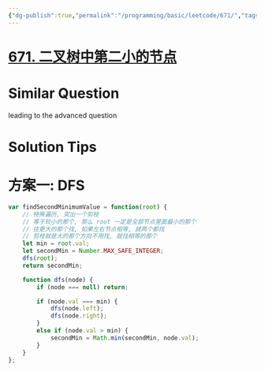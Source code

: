 ```yaml
---
{"dg-publish":true,"permalink":"/programming/basic/leetcode/671/","tags":["leetcode/tree/traversal"]}
---
```



# [671. 二叉树中第二小的节点](https://leetcode.cn/problems/second-minimum-node-in-a-binary-tree/)

# Similar Question

leading to the advanced question

# Solution Tips

# 方案一: DFS

```js
var findSecondMinimumValue = function(root) {
    // 特殊遍历, 突出一个剪枝
    // 等于较小的那个, 那么 root 一定是全部节点里面最小的那个
    // 往更大的那个找, 如果左右节点相等, 就两个都找
    // 剪枝就是大的那个方向不用找, 就找相等的那个
    let min = root.val;
    let secondMin = Number.MAX_SAFE_INTEGER;
    dfs(root);
    return secondMin;

    function dfs(node) {
        if (node === null) return;

        if (node.val === min) {
            dfs(node.left);
            dfs(node.right);
        }
        else if (node.val > min) {
            secondMin = Math.min(secondMin, node.val);
        }
    }
};
```
